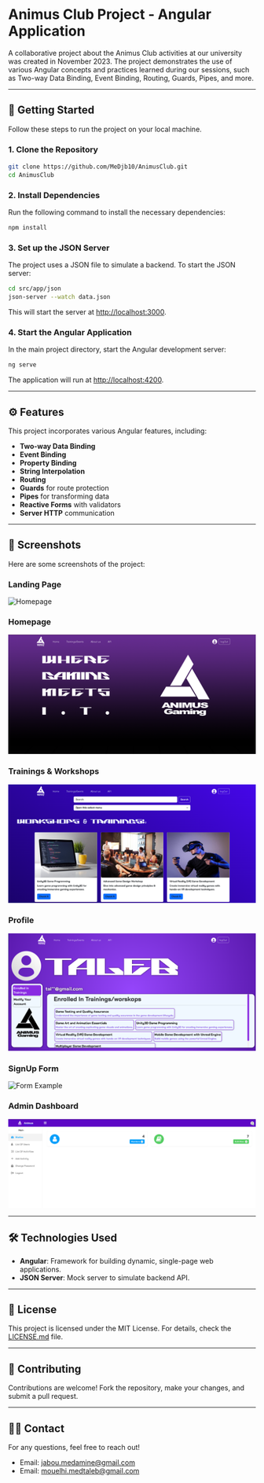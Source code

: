 # Animus Club Project - Angular Application  

A collaborative project about the Animus Club activities at our university was created in November 2023. The project demonstrates the use of various Angular concepts and practices learned during our sessions, such as Two-way Data Binding, Event Binding, Routing, Guards, Pipes, and more.

---

## 🚀 **Getting Started**  

Follow these steps to run the project on your local machine.

### 1. **Clone the Repository**  

```bash  
git clone https://github.com/MeDjb10/AnimusClub.git
cd AnimusClub
```  

### 2. **Install Dependencies**  

Run the following command to install the necessary dependencies:  

```bash  
npm install  
```  

### 3. **Set up the JSON Server**  

The project uses a JSON file to simulate a backend. To start the JSON server:  

```bash  
cd src/app/json  
json-server --watch data.json  
```  

This will start the server at [http://localhost:3000](http://localhost:3000).  

### 4. **Start the Angular Application**  

In the main project directory, start the Angular development server:  

```bash  
ng serve  
```  

The application will run at [http://localhost:4200](http://localhost:4200).  

---

## ⚙️ **Features**  

This project incorporates various Angular features, including:  

- **Two-way Data Binding**  
- **Event Binding**  
- **Property Binding**  
- **String Interpolation**  
- **Routing**  
- **Guards** for route protection  
- **Pipes** for transforming data  
- **Reactive Forms** with validators  
- **Server HTTP** communication  

---

## 📸 **Screenshots**  

Here are some screenshots of the project:  

### Landing Page  
![Homepage](screenshots/AboutUs.png)  

### Homepage  
![Homepage](screenshots/HomePage.png)  

### Trainings & Workshops 
![Homepage](screenshots/trainnings.png)  

### Profile 
![Homepage](screenshots/profile.png) 

### SignUp Form  
![Form Example](screenshots/singUp.png)  

### Admin Dashboard  
![List of Members](screenshots/adminDashboard.png)  

---

## 🛠 **Technologies Used**  

- **Angular**: Framework for building dynamic, single-page web applications.  
- **JSON Server**: Mock server to simulate backend API.  

---

## 📜 **License**  

This project is licensed under the MIT License. For details, check the [LICENSE.md](LICENSE.md) file.  

---

## 💬 **Contributing**  

Contributions are welcome! Fork the repository, make your changes, and submit a pull request.  

---

## 🧑‍💻 **Contact**  

For any questions, feel free to reach out!  

- Email: [jabou.medamine@gmail.com](mailto:jabou.medamine@gmail.com)
- Email: [mouelhi.medtaleb@gmail.com](mailto:mouelhi.medtaleb@gmail.com)  
